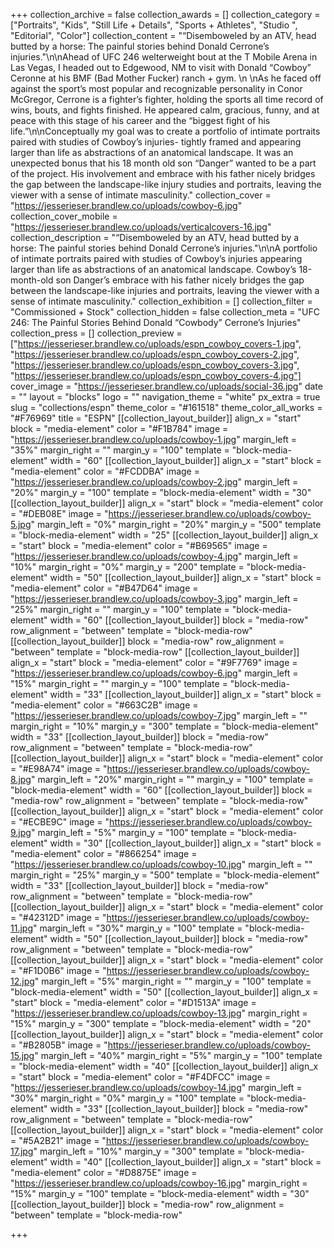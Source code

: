 +++
collection_archive = false
collection_awards = []
collection_category = ["Portraits", "Kids", "Still Life + Details", "Sports + Athletes", "Studio ", "Editorial", "Color"]
collection_content = "“Disemboweled by an ATV, head butted by a horse: The painful stories behind Donald Cerrone’s injuries.\"\n\nAhead of UFC 246 welterweight bout at the T Mobile Arena in Las Vegas, I headed out to Edgewood, NM to visit with Donald “Cowboy” Ceronne at his BMF (Bad Mother Fucker) ranch + gym.  \n  \nAs he faced off against the sport’s most popular and recognizable personality in Conor McGregor, Cerrone is a fighter’s fighter, holding the sports all time record of wins, bouts, and fights finished. He appeared calm, gracious, funny, and at peace with this stage of his career and the “biggest fight of his life.”\n\nConceptually my goal was to create a portfolio of intimate portraits paired with studies of Cowboy’s injuries- tightly framed and appearing larger than life as abstractions of an anatomical landscape. It was an unexpected bonus that his 18 month old son “Danger” wanted to be a part of the project. His involvement and embrace with his father nicely bridges the gap between the landscape-like injury studies and portraits, leaving the viewer with a sense of intimate masculinity."
collection_cover = "https://jesserieser.brandlew.co/uploads/cowboy-6.jpg"
collection_cover_mobile = "https://jesserieser.brandlew.co/uploads/verticalcovers-16.jpg"
collection_description = "“Disemboweled by an ATV, head butted by a horse: The painful stories behind Donald Cerrone’s injuries.\"\n\nA portfolio of intimate portraits paired with studies of Cowboy’s injuries appearing larger than life as abstractions of an anatomical landscape. Cowboy’s 18-month-old son Danger’s embrace with his father nicely bridges the gap between the landscape-like injuries and portraits, leaving the viewer with a sense of intimate masculinity."
collection_exhibition = []
collection_filter = "Commissioned + Stock"
collection_hidden = false
collection_meta = "UFC 246: The Painful Stories Behind Donald “Cowbody” Cerrone’s Injuries"
collection_press = []
collection_preview = ["https://jesserieser.brandlew.co/uploads/espn_cowboy_covers-1.jpg", "https://jesserieser.brandlew.co/uploads/espn_cowboy_covers-2.jpg", "https://jesserieser.brandlew.co/uploads/espn_cowboy_covers-3.jpg", "https://jesserieser.brandlew.co/uploads/espn_cowboy_covers-4.jpg"]
cover_image = "https://jesserieser.brandlew.co/uploads/social-36.jpg"
date = ""
layout = "blocks"
logo = ""
navigation_theme = "white"
px_extra = true
slug = "collections/espn"
theme_color = "#161518"
theme_color_all_works = "#F76969"
title = "ESPN"
[[collection_layout_builder]]
align_x = "start"
block = "media-element"
color = "#F1B784"
image = "https://jesserieser.brandlew.co/uploads/cowboy-1.jpg"
margin_left = "35%"
margin_right = ""
margin_y = "100"
template = "block-media-element"
width = "60"
[[collection_layout_builder]]
align_x = "start"
block = "media-element"
color = "#FCDDBA"
image = "https://jesserieser.brandlew.co/uploads/cowboy-2.jpg"
margin_left = "20%"
margin_y = "100"
template = "block-media-element"
width = "30"
[[collection_layout_builder]]
align_x = "start"
block = "media-element"
color = "#DEB08E"
image = "https://jesserieser.brandlew.co/uploads/cowboy-5.jpg"
margin_left = "0%"
margin_right = "20%"
margin_y = "500"
template = "block-media-element"
width = "25"
[[collection_layout_builder]]
align_x = "start"
block = "media-element"
color = "#B69565"
image = "https://jesserieser.brandlew.co/uploads/cowboy-4.jpg"
margin_left = "10%"
margin_right = "0%"
margin_y = "200"
template = "block-media-element"
width = "50"
[[collection_layout_builder]]
align_x = "start"
block = "media-element"
color = "#B47D64"
image = "https://jesserieser.brandlew.co/uploads/cowboy-3.jpg"
margin_left = "25%"
margin_right = ""
margin_y = "100"
template = "block-media-element"
width = "60"
[[collection_layout_builder]]
block = "media-row"
row_alignment = "between"
template = "block-media-row"
[[collection_layout_builder]]
block = "media-row"
row_alignment = "between"
template = "block-media-row"
[[collection_layout_builder]]
align_x = "start"
block = "media-element"
color = "#9F7769"
image = "https://jesserieser.brandlew.co/uploads/cowboy-6.jpg"
margin_left = "15%"
margin_right = ""
margin_y = "100"
template = "block-media-element"
width = "33"
[[collection_layout_builder]]
align_x = "start"
block = "media-element"
color = "#663C2B"
image = "https://jesserieser.brandlew.co/uploads/cowboy-7.jpg"
margin_left = ""
margin_right = "10%"
margin_y = "300"
template = "block-media-element"
width = "33"
[[collection_layout_builder]]
block = "media-row"
row_alignment = "between"
template = "block-media-row"
[[collection_layout_builder]]
align_x = "start"
block = "media-element"
color = "#E98A74"
image = "https://jesserieser.brandlew.co/uploads/cowboy-8.jpg"
margin_left = "20%"
margin_right = ""
margin_y = "100"
template = "block-media-element"
width = "60"
[[collection_layout_builder]]
block = "media-row"
row_alignment = "between"
template = "block-media-row"
[[collection_layout_builder]]
align_x = "start"
block = "media-element"
color = "#ECBE9C"
image = "https://jesserieser.brandlew.co/uploads/cowboy-9.jpg"
margin_left = "5%"
margin_y = "100"
template = "block-media-element"
width = "30"
[[collection_layout_builder]]
align_x = "start"
block = "media-element"
color = "#866254"
image = "https://jesserieser.brandlew.co/uploads/cowboy-10.jpg"
margin_left = ""
margin_right = "25%"
margin_y = "500"
template = "block-media-element"
width = "33"
[[collection_layout_builder]]
block = "media-row"
row_alignment = "between"
template = "block-media-row"
[[collection_layout_builder]]
align_x = "start"
block = "media-element"
color = "#42312D"
image = "https://jesserieser.brandlew.co/uploads/cowboy-11.jpg"
margin_left = "30%"
margin_y = "100"
template = "block-media-element"
width = "50"
[[collection_layout_builder]]
block = "media-row"
row_alignment = "between"
template = "block-media-row"
[[collection_layout_builder]]
align_x = "start"
block = "media-element"
color = "#F1D0B6"
image = "https://jesserieser.brandlew.co/uploads/cowboy-12.jpg"
margin_left = "5%"
margin_right = ""
margin_y = "100"
template = "block-media-element"
width = "50"
[[collection_layout_builder]]
align_x = "start"
block = "media-element"
color = "#D1513A"
image = "https://jesserieser.brandlew.co/uploads/cowboy-13.jpg"
margin_right = "15%"
margin_y = "300"
template = "block-media-element"
width = "20"
[[collection_layout_builder]]
align_x = "start"
block = "media-element"
color = "#B2805B"
image = "https://jesserieser.brandlew.co/uploads/cowboy-15.jpg"
margin_left = "40%"
margin_right = "5%"
margin_y = "100"
template = "block-media-element"
width = "40"
[[collection_layout_builder]]
align_x = "start"
block = "media-element"
color = "#F4DFCC"
image = "https://jesserieser.brandlew.co/uploads/cowboy-14.jpg"
margin_left = "30%"
margin_right = "0%"
margin_y = "100"
template = "block-media-element"
width = "33"
[[collection_layout_builder]]
block = "media-row"
row_alignment = "between"
template = "block-media-row"
[[collection_layout_builder]]
align_x = "start"
block = "media-element"
color = "#5A2B21"
image = "https://jesserieser.brandlew.co/uploads/cowboy-17.jpg"
margin_left = "10%"
margin_y = "300"
template = "block-media-element"
width = "40"
[[collection_layout_builder]]
align_x = "start"
block = "media-element"
color = "#D8875E"
image = "https://jesserieser.brandlew.co/uploads/cowboy-16.jpg"
margin_right = "15%"
margin_y = "100"
template = "block-media-element"
width = "30"
[[collection_layout_builder]]
block = "media-row"
row_alignment = "between"
template = "block-media-row"

+++
